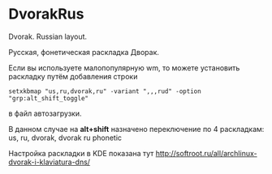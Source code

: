 # DvorakRus
Dvorak. Russian layout.

Русская, фонетическая раскладка Дворак.

Если вы используете малопопулярную wm, то можете установить раскладку путём добавления
строки

```setxkbmap "us,ru,dvorak,ru" -variant ",,,rud" -option "grp:alt_shift_toggle"```

в файл автозагрузки.

В данном случае на **alt+shift** назначено переключение по 4 раскладкам:
us, ru, dvorak, dvorak ru phonetic

Настройка раскладки в KDE показана тут http://softroot.ru/all/archlinux-dvorak-i-klaviatura-dns/
